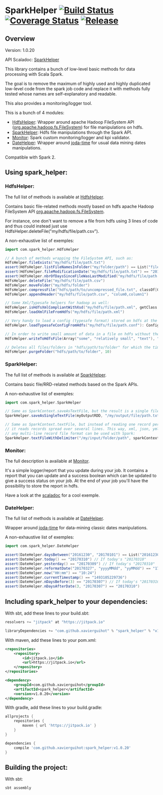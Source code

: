 
# SparkHelper [![Build Status](https://travis-ci.org/xavierguihot/spark_helper.svg?branch=master)](https://travis-ci.org/xavierguihot/spark_helper) [![Coverage Status](https://coveralls.io/repos/github/xavierguihot/spark_helper/badge.svg?branch=master)](https://coveralls.io/github/xavierguihot/spark_helper?branch=master) [![Release](https://jitpack.io/v/xavierguihot/spark_helper.svg)](https://jitpack.io/#xavierguihot/spark_helper)


## Overview


Version: 1.0.20

API Scaladoc: [SparkHelper](http://xavierguihot.com/spark_helper/#com.spark_helper.SparkHelper$)

This library contains a bunch of low-level basic methods for data processing
with Scala Spark.

The goal is to remove the maximum of highly used and highly duplicated low-level
code from the spark job code and replace it with methods fully tested whose
names are self-explanatory and readable.

This also provides a monitoring/logger tool.

This is a bunch of 4 modules:

* [HdfsHelper](http://xavierguihot.com/spark_helper/#com.spark_helper.HdfsHelper$): Wrapper around apache Hadoop FileSystem API ([org.apache.hadoop.fs.FileSystem](https://hadoop.apache.org/docs/r2.6.1/api/org/apache/hadoop/fs/FileSystem.html)) for file manipulations on hdfs.
* [SparkHelper](http://xavierguihot.com/spark_helper/#com.spark_helper.SparkHelper$): Hdfs file manipulations through the Spark API.
* [Monitor](http://xavierguihot.com/spark_helper/#com.spark_helper.monitoring.Monitor$): Spark custom monitoring/logger and kpi validator.
* [DateHelper](http://xavierguihot.com/spark_helper/#com.spark_helper.DateHelper$): Wrapper around [joda-time](http://www.joda.org/joda-time/apidocs/) for usual data mining dates manipulations.

Compatible with Spark 2.


## Using spark_helper:

### HdfsHelper:

The full list of methods is available at [HdfsHelper](http://xavierguihot.com/spark_helper/#com.spark_helper.HdfsHelper$).

Contains basic file-related methods mostly based on hdfs apache Hadoop
FileSystem API [org.apache.hadoop.fs.FileSystem](https://hadoop.apache.org/docs/r2.6.1/api/org/apache/hadoop/fs/FileSystem.html).

For instance, one don't want to remove a file from hdfs using 3 lines of code
and thus could instead just use HdfsHelper.deleteFile("my/hdfs/file/path.csv").

A non-exhaustive list of exemples:

```scala
import com.spark_helper.HdfsHelper

// A bunch of methods wrapping the FileSystem API, such as:
HdfsHelper.fileExists("my/hdfs/file/path.txt")
assert(HdfsHelper.listFileNamesInFolder("my/folder/path") == List("file_name_1.txt", "file_name_2.csv"))
assert(HdfsHelper.fileModificationDate("my/hdfs/file/path.txt") == "20170306")
assert(HdfsHelper.nbrOfDaysSinceFileWasLastModified("my/hdfs/file/path.txt") == 3)
HdfsHelper.deleteFile("my/hdfs/file/path.csv")
HdfsHelper.moveFolder("my/hdfs/folder")
HdfsHelper.compressFile("hdfs/path/to/uncompressed_file.txt", classOf[GzipCodec])
HdfsHelper.appendHeader("my/hdfs/file/path.csv", "colum0,column1")

// Some Xml/Typesafe helpers for hadoop as well:
HdfsHelper.isHdfsXmlCompliantWithXsd("my/hdfs/file/path.xml", getClass.getResource("/some_xml.xsd"))
HdfsHelper.loadXmlFileFromHdfs("my/hdfs/file/path.xml")

// Very handy to load a config (typesafe format) stored on hdfs at the begining of a spark job:
HdfsHelper.loadTypesafeConfigFromHdfs("my/hdfs/file/path.conf"): Config

// In order to write small amount of data in a file on hdfs without the whole spark stack:
HdfsHelper.writeToHdfsFile(Array("some", "relatively small", "text"), "/some/hdfs/file/path.txt")

// Deletes all files/folders in "hdfs/path/to/folder" for which the timestamp is older than 10 days:
HdfsHelper.purgeFolder("hdfs/path/to/folder", 10)
```

### SparkHelper:

The full list of methods is available at [SparkHelper](http://xavierguihot.com/spark_helper/#com.spark_helper.SparkHelper$).

Contains basic file/RRD-related methods based on the Spark APIs.

A non-exhaustive list of exemples:

```scala
import com.spark_helper.SparkHelper

// Same as SparkContext.saveAsTextFile, but the result is a single file:
SparkHelper.saveAsSingleTextFile(myOutputRDD, "/my/output/file/path.txt")

// Same as SparkContext.textFile, but instead of reading one record per line,
// it reads records spread over several lines. This way, xml, json, yml or
// any multi-line record file format can be used with Spark:
SparkHelper.textFileWithDelimiter("/my/input/folder/path", sparkContext, "---\n")
```

### Monitor:

The full description is available at [Monitor](http://xavierguihot.com/spark_helper/#com.spark_helper.monitoring.Monitor).

It's a simple logger/report that you update during your job. It contains a
report that you can update and a success boolean which can be updated to give a
success status on your job. At the end of your job you'll have the possibility
to store the report in hdfs.

Have a look at the [scaladoc](http://xavierguihot.com/spark_helper/#com.spark_helper.monitoring.Monitor)
for a cool exemple.

### DateHelper:

The full list of methods is available at [DateHelper](http://xavierguihot.com/spark_helper/#com.spark_helper.DateHelper$).

Wrapper around [joda-time](http://www.joda.org/joda-time/apidocs/) for
data-mining classic dates manipulations.

A non-exhaustive list of exemples:

```scala
import com.spark_helper.DateHelper

assert(DateHelper.daysBetween("20161230", "20170101") == List("20161230", "20161231", "20170101"))
assert(DateHelper.today() == "20170310") // If today's "20170310"
assert(DateHelper.yesterday() == "20170309") // If today's "20170310"
assert(DateHelper.reformatDate("20170327", "yyyyMMdd", "yyMMdd") == "170327")
assert(DateHelper.now("HH:mm") == "10:24")
assert(DateHelper.currentTimestamp() == "1493105229736")
assert(DateHelper.nDaysBefore(3) == "20170307") // If today's "20170310"
assert(DateHelper.nDaysAfterDate(3, "20170307") == "20170310")
```

## Including spark_helper to your dependencies:


With sbt, add these lines to your build.sbt:

```scala
resolvers += "jitpack" at "https://jitpack.io"

libraryDependencies += "com.github.xavierguihot" % "spark_helper" % "v1.0.20"
```

With maven, add these lines to your pom.xml:

```xml
<repositories>
	<repository>
		<id>jitpack.io</id>
		<url>https://jitpack.io</url>
	</repository>
</repositories>

<dependency>
	<groupId>com.github.xavierguihot</groupId>
	<artifactId>spark_helper</artifactId>
	<version>v1.0.20</version>
</dependency>
```

With gradle, add these lines to your build.gradle:

```groovy
allprojects {
	repositories {
		maven { url 'https://jitpack.io' }
	}
}

dependencies {
	compile 'com.github.xavierguihot:spark_helper:v1.0.20'
}
```


## Building the project:


With sbt:

	sbt assembly
